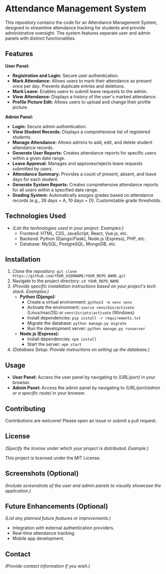 # Attendance Management System

This repository contains the code for an Attendance Management System, designed to streamline attendance tracking for students and provide administrative oversight. The system features separate user and admin panels with distinct functionalities.

## Features

**User Panel:**

*   **Registration and Login:** Secure user authentication.
*   **Mark Attendance:** Allows users to mark their attendance as present once per day. Prevents duplicate entries and deletions.
*   **Mark Leave:** Enables users to submit leave requests to the admin.
*   **View Attendance:** Displays a history of the user's marked attendance.
*   **Profile Picture Edit:** Allows users to upload and change their profile picture.

**Admin Panel:**

*   **Login:** Secure admin authentication.
*   **View Student Records:** Displays a comprehensive list of registered students.
*   **Manage Attendance:** Allows admins to add, edit, and delete student attendance records.
*   **Generate User Reports:** Creates attendance reports for specific users within a given date range.
*   **Leave Approval:** Manages and approves/rejects leave requests submitted by users.
*   **Attendance Summary:** Provides a count of present, absent, and leave days for each student.
*   **Generate System Reports:** Creates comprehensive attendance reports for all users within a specified date range.
*   **Grading System:** Automatically assigns grades based on attendance records (e.g., 26 days = A, 10 days = D). Customizable grade thresholds.

## Technologies Used

*   *(List the technologies used in your project. Examples:)*
    *   Frontend: HTML, CSS, JavaScript, React, Vue.js, etc.
    *   Backend: Python (Django/Flask), Node.js (Express), PHP, etc.
    *   Database: MySQL, PostgreSQL, MongoDB, etc.

## Installation

1.  Clone the repository: `git clone https://github.com/YOUR_USERNAME/YOUR_REPO_NAME.git`
2.  Navigate to the project directory: `cd YOUR_REPO_NAME`
3.  *(Provide specific installation instructions based on your project's tech stack. Examples:)*
    *   **Python (Django):**
        *   Create a virtual environment: `python3 -m venv venv`
        *   Activate the environment: `source venv/bin/activate` (Linux/macOS) or `venv\Scripts\activate` (Windows)
        *   Install dependencies: `pip install -r requirements.txt`
        *   Migrate the database: `python manage.py migrate`
        *   Run the development server: `python manage.py runserver`
    *   **Node.js (Express):**
        *   Install dependencies: `npm install`
        *   Start the server: `npm start`
4.  *(Database Setup: Provide instructions on setting up the database.)*

## Usage

*   **User Panel:** Access the user panel by navigating to *(URL/port)* in your browser.
*   **Admin Panel:** Access the admin panel by navigating to *(URL/port/admin or a specific route)* in your browser.

## Contributing

Contributions are welcome! Please open an issue or submit a pull request.

## License

*(Specify the license under which your project is distributed. Example:)*

This project is licensed under the MIT License.

## Screenshots (Optional)

*(Include screenshots of the user and admin panels to visually showcase the application.)*

## Future Enhancements (Optional)

*(List any planned future features or improvements.)*

*   Integration with external authentication providers.
*   Real-time attendance tracking.
*   Mobile app development.
  

## Contact

*(Provide contact information if you wish.)*

